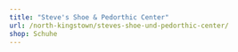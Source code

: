 ```yaml
---
title: "Steve's Shoe & Pedorthic Center"
url: /north-kingstown/steves-shoe-und-pedorthic-center/
shop: Schuhe
---
```

